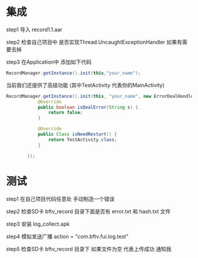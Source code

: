 # 集成

step1  导入 record1.1.aar <br>

step2 检查自己项目中 是否实现Thread.UncaughtExceptionHandler 如果有需要去掉 <br>

step3 在Application中 添加如下代码 <br>
```java
RecordManager.getInstance().init(this,"your_name");
```
当前我们还提供了高级功能 (其中TestActivity 代表你的MainActivity) 

```java
RecordManager.getInstance().init(this, "your_name", new ErrorDealHandler.OnDealExceptionHandlerListener() {
            @Override
            public boolean isDealError(String s) {
                return false;
            }

            @Override
            public Class isNeedRestart() {
                return TestActivity.class;
            }

        });
```

# 测试

step1 在自己项目代码任意处 手动制造一个错误 <br>

step2 检查SD卡 bftv_record 目录下面是否有 error.txt 和 hash.txt 文件 <br> 

step3 安装 log_collect.apk <br>

step4 模拟发送广播 action = "com.bftv.fui.log.test" <br>

step5 检查SD卡 bftv_record 目录下 如果文件为空 代表上传成功 通知我 <br>

